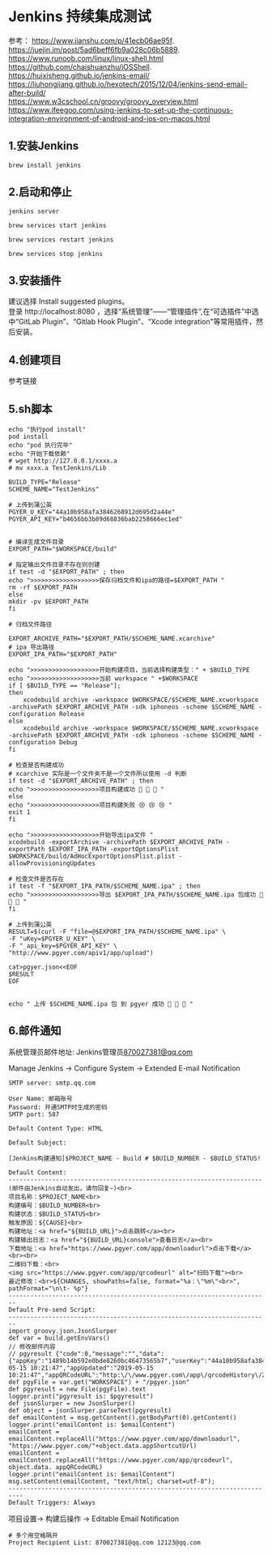 # Jenkins 持续集成测试

参考：
https://www.jianshu.com/p/41ecb06ae95f.  
https://juejin.im/post/5ad6beff6fb9a028c06b5889.  
https://www.runoob.com/linux/linux-shell.html  
https://github.com/chaishuanzhu/iOSShell.   
https://huixisheng.github.io/jenkins-email/  
https://liuhongjiang.github.io/hexotech/2015/12/04/jenkins-send-email-after-build/     
https://www.w3cschool.cn/groovy/groovy_overview.html   
https://www.ifeegoo.com/using-jenkins-to-set-up-the-continuous-integration-environment-of-android-and-ios-on-macos.html   

## 1.安装Jenkins
```
brew install jenkins
```

## 2.启动和停止
```
jenkins server

brew services start jenkins

brew services restart jenkins

brew services stop jenkins
```

## 3.安装插件 
建议选择 Install suggested plugins。  
登录 http://localhost:8080 ，选择“系统管理”——“管理插件”,在“可选插件”中选中“GitLab Plugin”、“Gitlab Hook Plugin”、“Xcode integration"等常用插件，然后安装。

## 4.创建项目
参考链接 
## 5.sh脚本
```
echo "执行pod install"
pod install
echo "pod 执行完毕"
echo "开始下载依赖"
# wget http://127.0.0.1/xxxx.a
# mv xxxx.a TestJenkins/Lib
```

```
BUILD_TYPE="Release"
SCHEME_NAME="TestJenkins"

# 上传到蒲公英
PGYER_U_KEY="44a10b958afa3846268912d695d2a44e"
PGYER_API_KEY="b4656bb3b89d68836bab2258666ec1ed"


# 编译生成文件目录
EXPORT_PATH="$WORKSPACE/build"

# 指定输出文件目录不存在则创建
if test -d "$EXPORT_PATH" ; then
echo ">>>>>>>>>>>>>>>>>>>保存归档文件和ipa的路径=$EXPORT_PATH "
rm -rf $EXPORT_PATH
else
mkdir -pv $EXPORT_PATH
fi

# 归档文件路径

EXPORT_ARCHIVE_PATH="$EXPORT_PATH/$SCHEME_NAME.xcarchive"
# ipa 导出路径
EXPORT_IPA_PATH="$EXPORT_PATH"

echo ">>>>>>>>>>>>>>>>>>>开始构建项目，当前选择构建类型：" + $BUILD_TYPE 
echo ">>>>>>>>>>>>>>>>>>>当前 workspace " +$WORKSPACE
if [ $BUILD_TYPE == "Release"]; 
then 
	xcodebuild archive -workspace $WORKSPACE/$SCHEME_NAME.xcworkspace -archivePath $EXPORT_ARCHIVE_PATH -sdk iphoneos -scheme $SCHEME_NAME -configuration Release
else 
	xcodebuild archive -workspace $WORKSPACE/$SCHEME_NAME.xcworkspace -archivePath $EXPORT_ARCHIVE_PATH -sdk iphoneos -scheme $SCHEME_NAME -configuration Debug
fi

# 检查是否构建成功
# xcarchive 实际是一个文件夹不是一个文件所以使用 -d 判断
if test -d "$EXPORT_ARCHIVE_PATH" ; then
echo ">>>>>>>>>>>>>>>>>>>项目构建成功 🚀 🚀 🚀 "
else
echo ">>>>>>>>>>>>>>>>>>>项目构建失败 😢 😢 😢 "
exit 1
fi

echo ">>>>>>>>>>>>>>>>>>>开始导出ipa文件 "
xcodebuild -exportArchive -archivePath $EXPORT_ARCHIVE_PATH -exportPath $EXPORT_IPA_PATH -exportOptionsPlist $WORKSPACE/build/AdHocExportOptionsPlist.plist -allowProvisioningUpdates

# 检查文件是否存在
if test -f "$EXPORT_IPA_PATH/$SCHEME_NAME.ipa" ; then
echo ">>>>>>>>>>>>>>>>>>>导出 $EXPORT_IPA_PATH/$SCHEME_NAME.ipa 包成功 🎉 🎉 🎉 "
fi

# 上传到蒲公英
RESULT=$(curl -F "file=@$EXPORT_IPA_PATH/$SCHEME_NAME.ipa" \
-F "uKey=$PGYER_U_KEY" \
-F "_api_key=$PGYER_API_KEY" \
"http://www.pgyer.com/apiv1/app/upload")

cat>pgyer.json<<EOF
$RESULT
EOF


echo " 上传 $SCHEME_NAME.ipa 包 到 pgyer 成功 🎉 🎉 🎉 "
```

## 6.邮件通知

系统管理员邮件地址: Jenkins管理员<870027381@qq.com>

Manage Jenkins -> Configure System -> Extended E-mail Notification
```
SMTP server: smtp.qq.com 

User Name: 邮箱账号
Password: 开通SMTP时生成的密码
SMTP port: 587

Default Content Type: HTML

Default Subject: 

[Jenkins构建通知]$PROJECT_NAME - Build # $BUILD_NUMBER - $BUILD_STATUS!

Default Content: 
----------------------------------------------------------------------
(邮件由Jenkins自动发出，请勿回复~)<br>
项目名称：$PROJECT_NAME<br>
构建编号：$BUILD_NUMBER<br>
构建状态：$BUILD_STATUS<br>
触发原因：${CAUSE}<br>
构建地址：<a href="${BUILD_URL}">点击跳转</a><br>
构建输出日志：<a href="${BUILD_URL}console">查看日志</a><br>
下载地址：<a href="https://www.pgyer.com/app/downloadurl">点击下载</a><br><br>
二维码下载：<br>
<img src="https://www.pgyer.com/app/qrcodeurl" alt="扫码下载"><br>
最近修改：<br>${CHANGES, showPaths=false, format="%a：\"%m\"<br>", pathFormat="\n\t- %p"}
------------------------------------------------------------------------
Default Pre-send Script:
------------------------------------------------------------------------
import groovy.json.JsonSlurper
def var = build.getEnvVars()
// 修改邮件内容
// pgyresult {"code":0,"message":"","data":{"appKey":"1489b14b592e0bde8260bc46473565b7","userKey":"44a10b958afa3846268912d695d2a44e","appType":"1","appIsLastest":"1","appFileSize":"137535","appName":"TestJenkins","appVersion":"1.0","appVersionNo":"1","appBuildVersion":"34","appIdentifier":"com.xxx.TestJenkins","appIcon":"","appDescription":"","appUpdateDescription":"","appScreenshots":"","appShortcutUrl":"iq6d","appCreated":"2019-05-15 10:21:47","appUpdated":"2019-05-15 10:21:47","appQRCodeURL":"http:\/\/www.pgyer.com\/app\/qrcodeHistory\/2d90214b7dd150cdb53174d78efd3e7148cdd4617f7bf1950adc89eb1f6fcd7b"}}
def pgyFile = var.get("WORKSPACE") + "/pgyer.json"
def pgyresult = new File(pgyFile).text
logger.print("pgyresult is: $pgyresult")
def jsonSlurper = new JsonSlurper()
def object = jsonSlurper.parseText(pgyresult)
def emailContent = msg.getContent().getBodyPart(0).getContent()
logger.print("emailContent is: $emailContent")
emailContent = emailContent.replaceAll("https://www.pgyer.com/app/downloadurl", "https://www.pgyer.com/"+object.data.appShortcutUrl)
emailContent = emailContent.replaceAll("https://www.pgyer.com/app/qrcodeurl", object.data. appQRCodeURL)
logger.print("emailContent is: $emailContent")
msg.setContent(emailContent, "text/html; charset=utf-8");
--------------------------------------------------------------------------
Default Triggers: Always
```

项目设置-> 构建后操作 -> Editable Email Notification
```
# 多个用空格隔开
Project Recipient List: 870027381@qq.com 12123@qq.com
```
